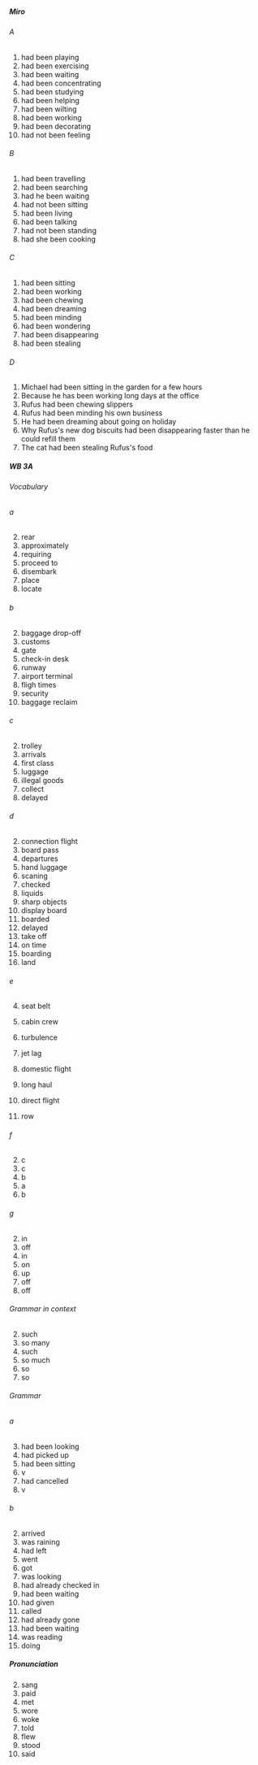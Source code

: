##### Miro
###### A
1. had been playing
2. had been exercising
3. had been waiting
4. had been concentrating
5. had been studying
6. had been helping
7. had been wilting
8. had been working
9. had been decorating
10. had not been feeling

###### B
1. had been travelling
2. had been searching
3. had he been waiting
4. had not been sitting
5. had been living
6. had been talking
7. had not been standing
8. had she been cooking

###### C
1. had been sitting
2. had been working
3. had been chewing
4. had been dreaming
5. had been minding
6. had been wondering
7. had been disappearing
8. had been stealing

###### D
1. Michael had been sitting in the garden for a few hours
2. Because he has been working long days at the office
3. Rufus had been chewing slippers
4. Rufus had been minding his own business
5. He had been dreaming about going on holiday
6. Why Rufus's new dog biscuits had been disappearing faster than he could refill them
7. The cat had been stealing Rufus's food

##### WB 3A
###### Vocabulary
###### a
2. rear 
3. approximately
4. requiring
5. proceed to
6. disembark
7. place
8. locate

###### b
2. baggage drop-off
3. customs
4. gate
5. check-in desk
6. runway
7. airport terminal
8. fligh times
9. security
10. baggage reclaim

###### c
2. trolley
3. arrivals
4. first class
5. luggage
6. illegal goods
7. collect
8. delayed

###### d
2. connection flight 
3. board pass
4. departures
5. hand luggage
6. scaning
7. checked
8. liquids
9. sharp objects
10. display board
11. boarded
12. delayed
13. take off
14. on time
15. boarding
16. land

###### e
4. seat belt
5. cabin crew
6. turbulence
8. jet lag
9. domestic flight

2. long haul
3. direct flight
7. row

###### f
2. c
3. c
4. b
5. a
6. b

###### g
2. in
3. off
4. in
5. on
6. up
7. off
8. off

###### Grammar in context
2. such
3. so many
4. such
5. so much
6. so
7. so

###### Grammar
###### a
3. had been looking
4. had picked up
5. had been sitting
6. v
7. had cancelled
8. v

###### b
2. arrived
3. was raining
4. had left
5. went
6. got
7. was looking
8. had already checked in 
9. had been waiting
10. had given
11. called
12. had already gone
13. had been waiting
14. was reading
15. doing
 
##### Pronunciation
2. sang
3. paid
4. met
5. wore
6. woke
7. told
8. flew
9. stood
10. said
